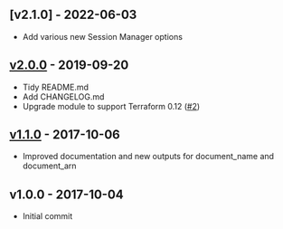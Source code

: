 <a name="v2.1.0"></a>
## [v2.1.0] - 2022-06-03

- Add various new Session Manager options


<a name="v2.0.0"></a>
## [v2.0.0] - 2019-09-20

- Tidy README.md
- Add CHANGELOG.md
- Upgrade module to support Terraform 0.12 ([#2](https://github.com/gazoakley/terraform-aws-session-manager-settings/pull/2))


<a name="v1.1.0"></a>
## [v1.1.0] - 2017-10-06

- Improved documentation and new outputs for document_name and document_arn


<a name="v1.0.0"></a>
## v1.0.0 - 2017-10-04

- Initial commit



[v2.0.0]: https://github.com/terraform-aws-modules/terraform-aws-security-group/compare/v1.1.0...v2.0.0
[v1.1.0]: https://github.com/terraform-aws-modules/terraform-aws-security-group/compare/v1.0.0...v1.1.0